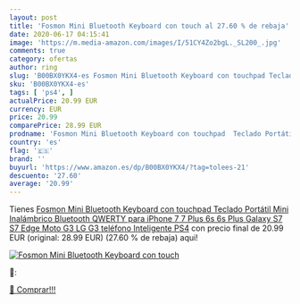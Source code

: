 ```yaml
---
layout: post
title: 'Fosmon Mini Bluetooth Keyboard con touch al 27.60 % de rebaja'
date: 2020-06-17 04:15:41
image: 'https://m.media-amazon.com/images/I/51CY4Zo2bgL._SL200_.jpg'
comments: true
category: ofertas
author: ring
slug: 'B00BX0YKX4-es Fosmon Mini Bluetooth Keyboard con touchpad Teclado...'
sku: 'B00BX0YKX4-es'
tags: [ 'ps4', ]
actualPrice: 20.99 EUR
currency: EUR
price: 20.99
comparePrice: 28.99 EUR
prodname: 'Fosmon Mini Bluetooth Keyboard con touchpad  Teclado Portátil Mini Inalámbrico Bluetooth QWERTY para iPhone 7  7 Plus  6s  6s Plus  Galaxy S7  S7 Edge  Moto G3  LG G3 teléfono Inteligente  PS4'
country: 'es'
flag: '🇪🇸'
brand: ''
buyurl: 'https://www.amazon.es/dp/B00BX0YKX4/?tag=tolees-21'
descuento: '27.60'
average: '20.99'
---
```


Tienes [Fosmon Mini Bluetooth Keyboard con touchpad  Teclado Portátil Mini Inalámbrico Bluetooth QWERTY para iPhone 7  7 Plus  6s  6s Plus  Galaxy S7  S7 Edge  Moto G3  LG G3 teléfono Inteligente  PS4](https://www.amazon.es/dp/B00BX0YKX4/?tag=tolees-21) con precio final de  20.99 EUR (original: 28.99 EUR) (27.60 %  de rebaja) aqui!

[![Fosmon Mini Bluetooth Keyboard con touch](https://m.media-amazon.com/images/I/51CY4Zo2bgL._SL200_.jpg)](https://www.amazon.es/dp/B00BX0YKX4/?tag=tolees-21)

🔎:


[🛒 Comprar!!!](https://www.amazon.es/dp/B00BX0YKX4/?tag=tolees-21)
